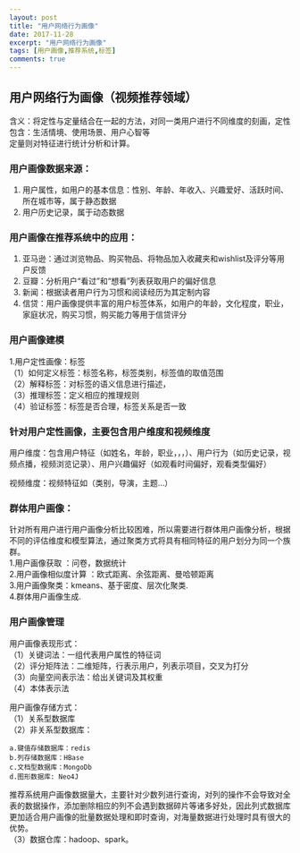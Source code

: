 ```yaml
---
layout: post
title: "用户网络行为画像"
date: 2017-11-28
excerpt: "用户网络行为画像"
tags: [用户画像,推荐系统,标签]
comments: true
---
```

## 用户网络行为画像（视频推荐领域）
含义：将定性与定量结合在一起的方法，对同一类用户进行不同维度的刻画，定性包含：生活情境、使用场景、用户心智等   
定量则对特征进行统计分析和计算。

### 用户画像数据来源：
1. 用户属性，如用户的基本信息：性别、年龄、年收入、兴趣爱好、活跃时间、所在城市等，属于静态数据  
2. 用户历史记录，属于动态数据

### 用户画像在推荐系统中的应用：
1.   亚马逊：通过浏览物品、购买物品、将物品加入收藏夹和wishlist及评分等用户反馈  
2.   豆瓣：分析用户“看过”和“想看”列表获取用户的偏好信息   
3.   新闻：根据读者用户行为习惯和阅读经历为其定制内容  
4.   信贷：用户画像提供丰富的用户标签体系，如用户的年龄，文化程度，职业，家庭状况，购买习惯，购买能力等用于信贷评分

### 用户画像建模  
1.用户定性画像：标签  
（1）如何定义标签：标签名称，标签类别，标签值的取值范围  
（2）解释标签：对标签的语义信息进行描述，  
（3）推理标签：定义相应的推理规则  
（4）验证标签：标签是否合理，标签关系是否一致


### 针对用户定性画像，主要包含用户维度和视频维度  
用户维度：包含用户特征（如姓名，年龄，职业，，，）、用户行为（如历史记录，视频点播，视频浏览记录）、用户兴趣偏好（如观看时间偏好，观看类型偏好）  

视频维度：视频特征如（类别，导演，主题...）  


### 群体用户画像：  
针对所有用户进行用户画像分析比较困难，所以需要进行群体用户画像分析，根据不同的评估维度和模型算法，通过聚类方式将具有相同特征的用户划分为同一个族群。  
1.用户画像获取 ：问卷，数据统计   
2.用户画像相似度计算  ：欧式距离、余弦距离、曼哈顿距离  
3.用户画像聚类：kmeans、基于密度、层次化聚类.  
4.群体用户画像生成.   

### 用户画像管理  
用户画像表现形式：  
（1）关键词法：一组代表用户属性的特征词  
（2）评分矩阵法：二维矩阵，行表示用户，列表示项目，交叉为打分  
（3）向量空间表示法：给出关键词及其权重  
（4）本体表示法  

用户画像存储方式：  
（1）关系型数据库  
（2）非关系型数据库：  

	a.键值存储数据库：redis   
	b.列存储数据库：HBase   
	c.文档型数据库：MongoDb   
	d.图形数据库: Neo4J  
推荐系统用户画像数据量大，主要针对少数列进行查询，对列的操作不会导致对全表的数据操作，添加删除相应的列不会遇到数据碎片等诸多好处，因此列式数据库更加适合用户画像的批量数据处理和即时查询，对海量数据进行处理时具有很大的优势。  
（3）数据仓库：hadoop、spark。







